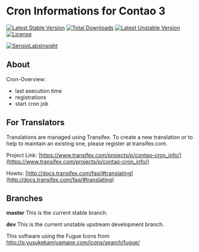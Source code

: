 Cron Informations for Contao 3
==============================
[![Latest Stable Version](https://poser.pugx.org/bugbuster/cron_info/v/stable.svg)](https://packagist.org/packages/bugbuster/cron_info) [![Total Downloads](https://poser.pugx.org/bugbuster/cron_info/downloads.svg)](https://packagist.org/packages/bugbuster/cron_info) [![Latest Unstable Version](https://poser.pugx.org/bugbuster/cron_info/v/unstable.svg)](https://packagist.org/packages/bugbuster/cron_info) [![License](https://poser.pugx.org/bugbuster/cron_info/license.svg)](https://packagist.org/packages/bugbuster/cron_info)

[![SensioLabsInsight](https://insight.sensiolabs.com/projects/eb5a7b3c-5afa-481c-b5c2-621f6cd5cb75/small.png)](https://insight.sensiolabs.com/projects/eb5a7b3c-5afa-481c-b5c2-621f6cd5cb75)

## About

Cron-Overview:
* last execution time
* registrations
* start cron job

## For Translators
Translations are managed using Transifex. To create a new translation or to help to maintain an existing one, please register at transifex.com.

Project Link: [https://www.transifex.com/projects/p/contao-cron_info/](https://www.transifex.com/projects/p/contao-cron_info/)

Howto: [http://docs.transifex.com/faq/#translating](http://docs.transifex.com/faq/#translating)

## Branches

**master** This is the current stable branch.

**dev** This is the current unstable upstream development branch.



This software using the Fugue Icons from http://p.yusukekamiyamane.com/icons/search/fugue/
